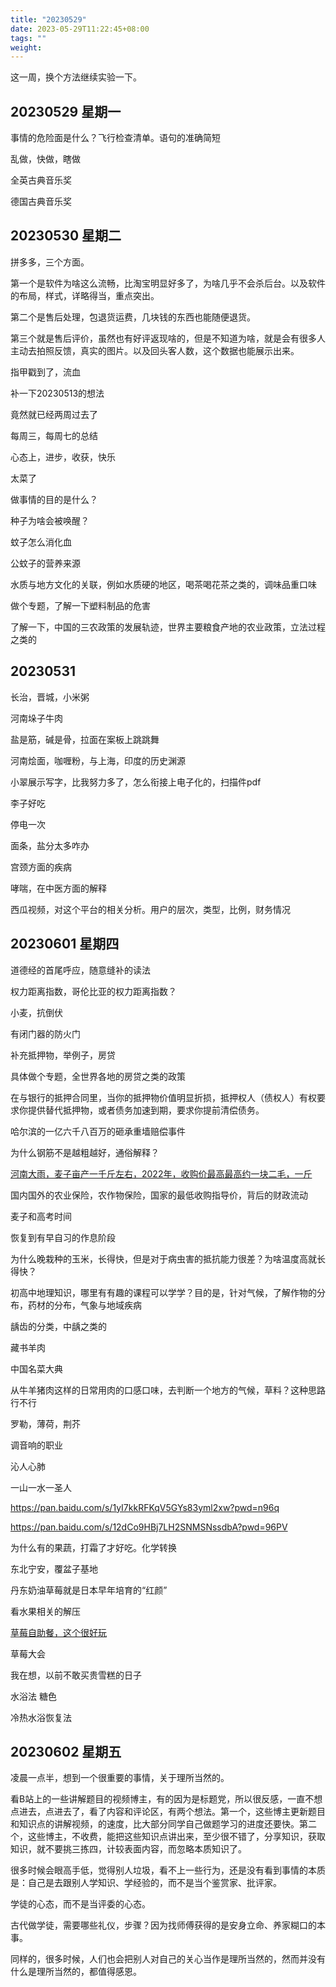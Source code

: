 ```yaml
---
title: "20230529"
date: 2023-05-29T11:22:45+08:00
tags: ""
weight: 
---
```


这一周，换个方法继续实验一下。

## 20230529 星期一

事情的危险面是什么？飞行检查清单。语句的准确简短

乱做，快做，瞎做

全英古典音乐奖

德国古典音乐奖

## 20230530 星期二

拼多多，三个方面。

第一个是软件为啥这么流畅，比淘宝明显好多了，为啥几乎不会杀后台。以及软件的布局，样式，详略得当，重点突出。

第二个是售后处理，包退货运费，几块钱的东西也能随便退货。

第三个就是售后评价，虽然也有好评返现啥的，但是不知道为啥，就是会有很多人主动去拍照反馈，真实的图片。以及回头客人数，这个数据也能展示出来。

指甲戳到了，流血

补一下20230513的想法

竟然就已经两周过去了

每周三，每周七的总结

心态上，进步，收获，快乐

太菜了

做事情的目的是什么？

种子为啥会被唤醒？

蚊子怎么消化血

公蚊子的营养来源

水质与地方文化的关联，例如水质硬的地区，喝茶喝花茶之类的，调味品重口味

做个专题，了解一下塑料制品的危害

了解一下，中国的三农政策的发展轨迹，世界主要粮食产地的农业政策，立法过程之类的

## 20230531

长治，晋城，小米粥

河南垛子牛肉

盐是筋，碱是骨，拉面在案板上跳跳舞

河南烩面，咖喱粉，与上海，印度的历史渊源

小翠展示写字，比我努力多了，怎么衔接上电子化的，扫描件pdf

李子好吃

停电一次

面条，盐分太多咋办

宫颈方面的疾病

哮喘，在中医方面的解释

西瓜视频，对这个平台的相关分析。用户的层次，类型，比例，财务情况

## 20230601 星期四

道德经的首尾呼应，随意缝补的读法

权力距离指数，哥伦比亚的权力距离指数？

小麦，抗倒伏

有闭门器的防火门

补充抵押物，举例子，房贷

具体做个专题，全世界各地的房贷之类的政策

在与银行的抵押合同里，当你的抵押物价值明显折损，抵押权人（债权人）有权要求你提供替代抵押物，或者债务加速到期，要求你提前清偿债务。

哈尔滨的一亿六千八百万的砸承重墙赔偿事件

为什么钢筋不是越粗越好，通俗解释？

[河南大雨，麦子亩产一千斤左右，2022年，收购价最高最高约一块二毛，一斤](https://www.bilibili.com/video/BV1fu411s7yQ)

国内国外的农业保险，农作物保险，国家的最低收购指导价，背后的财政流动

麦子和高考时间

恢复到有早自习的作息阶段

为什么晚栽种的玉米，长得快，但是对于病虫害的抵抗能力很差？为啥温度高就长得快？

初高中地理知识，哪里有有趣的课程可以学学？目的是，针对气候，了解作物的分布，药材的分布，气象与地域疾病

龋齿的分类，中龋之类的

藏书羊肉

中国名菜大典

从牛羊猪肉这样的日常用肉的口感口味，去判断一个地方的气候，草料？这种思路行不行

罗勒，薄荷，荆芥

调音响的职业

沁人心肺

一山一水一圣人

<https://pan.baidu.com/s/1yI7kkRFKqV5GYs83yml2xw?pwd=n96q>

<https://pan.baidu.com/s/12dCo9HBj7LH2SNMSNssdbA?pwd=96PV>

为什么有的果蔬，打霜了才好吃。化学转换

东北宁安，覆盆子基地

丹东奶油草莓就是日本早年培育的“红颜”


看水果相关的解压

[草莓自助餐，这个很好玩](https://www.bilibili.com/video/BV1Jb411M7wE)

草莓大会

我在想，以前不敢买贵雪糕的日子

水浴法 糖色

冷热水浴恢复法

## 20230602 星期五

凌晨一点半，想到一个很重要的事情，关于理所当然的。

看B站上的一些讲解题目的视频博主，有的因为是标题党，所以很反感，一直不想点进去，点进去了，看了内容和评论区，有两个想法。第一个，这些博主更新题目和知识点的讲解视频，的速度，比大部分同学自己做题学习的进度还要快。第二个，这些博主，不收费，能把这些知识点讲出来，至少很不错了，分享知识，获取知识，就不要挑三拣四，计较表面内容，而忽略本质知识了。

很多时候会眼高手低，觉得别人垃圾，看不上一些行为，还是没有看到事情的本质是：自己是去跟别人学知识、学经验的，而不是当个鉴赏家、批评家。

学徒的心态，而不是当评委的心态。

古代做学徒，需要哪些礼仪，步骤？因为找师傅获得的是安身立命、养家糊口的本事。

同样的，很多时候，人们也会把别人对自己的关心当作是理所当然的，然而并没有什么是理所当然的，都值得感恩。
